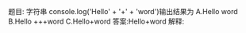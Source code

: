 题目: 字符串  console.log('Hello' + '+'  + 'word')输出结果为
A.Hello word
B.Hello +++word
C.Hello+word
答案:Hello+word
解释:
